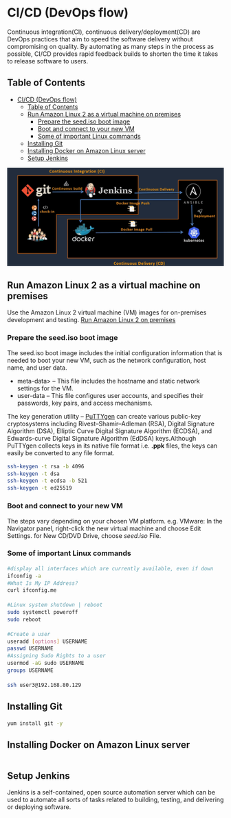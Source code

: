 # CI/CD (DevOps flow)
Continuous integration(CI), continuous delivery/deployment(CD) are DevOps practices that aim to speed the software delivery without compromising on quality. By automating as many steps in the process as possible, CI/CD provides rapid feedback builds to shorten the time it takes to release software to users.

<!-- TABLE OF CONTENTS -->
## Table of Contents
- [CI/CD (DevOps flow)](#cicd-devops-flow)
  - [Table of Contents](#table-of-contents)
  - [Run Amazon Linux 2 as a virtual machine on premises](#run-amazon-linux-2-as-a-virtual-machine-on-premises)
    - [Prepare the seed.iso boot image](#prepare-the-seediso-boot-image)
    - [Boot and connect to your new VM](#boot-and-connect-to-your-new-vm)
    - [Some of important Linux commands](#some-of-important-linux-commands)
  - [Installing Git](#installing-git)
  - [Installing Docker on Amazon Linux server](#installing-docker-on-amazon-linux-server)
  - [Setup Jenkins](#setup-jenkins)

![DevOps Flow](/public/assets/images/devops-flow.png "Devops Flow")

## Run Amazon Linux 2 as a virtual machine on premises
Use the Amazon Linux 2 virtual machine (VM) images for on-premises development and testing.
[Run Amazon Linux 2 on premises](https://docs.aws.amazon.com/AWSEC2/latest/UserGuide/amazon-linux-2-virtual-machine.html)

### Prepare the seed.iso boot image
The seed.iso boot image includes the initial configuration information that is needed to boot your new VM, such as the network configuration, host name, and user data.
- meta-data> – This file includes the hostname and static network settings for the VM.
- user-data – This file configures user accounts, and specifies their passwords, key pairs, and access mechanisms.

The key generation utility – [PuTTYgen](https://www.puttygen.com) can create various public-key cryptosystems including Rivest–Shamir–Adleman (RSA), Digital Signature Algorithm (DSA), Elliptic Curve Digital Signature Algorithm (ECDSA), and Edwards-curve Digital Signature Algorithm (EdDSA) keys.Although PuTTYgen collects keys in its native file format i.e. **.ppk** files, the keys can easily be converted to any file format.

```sh
ssh-keygen -t rsa -b 4096
ssh-keygen -t dsa 
ssh-keygen -t ecdsa -b 521
ssh-keygen -t ed25519
```

### Boot and connect to your new VM
The steps vary depending on your chosen VM platform. e.g. VMware: In the Navigator panel, right-click the new virtual machine and choose Edit Settings. for New CD/DVD Drive, choose *seed.iso* File.

### Some of important Linux commands
```sh
#display all interfaces which are currently available, even if down
ifconfig -a
#What Is My IP Address?
curl ifconfig.me

#Linux system shutdown | reboot
sudo systemctl poweroff
sudo reboot

#Create a user
useradd [options] USERNAME
passwd USERNAME
#Assigning Sudo Rights to a user
usermod -aG sudo USERNAME
groups USERNAME

ssh user3@192.168.80.129
```


## Installing Git

```sh
yum install git -y
```

## Installing Docker on Amazon Linux server

```sh

```

## Setup Jenkins
Jenkins is a self-contained, open source automation server which can be used to automate all sorts of tasks related to building, testing, and delivering or deploying software.
